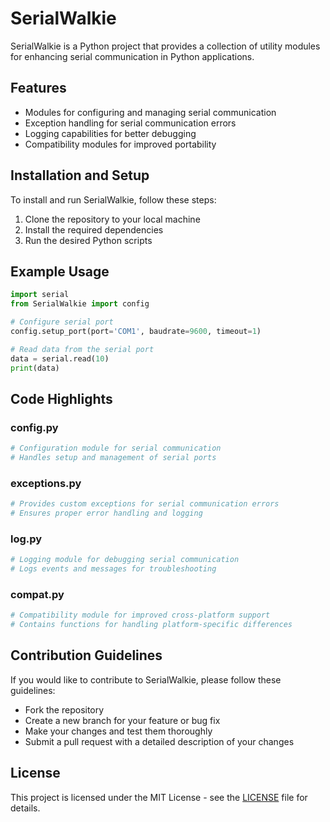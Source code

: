 # SerialWalkie

SerialWalkie is a Python project that provides a collection of utility modules for enhancing serial communication in Python applications.

## Features
- Modules for configuring and managing serial communication
- Exception handling for serial communication errors
- Logging capabilities for better debugging
- Compatibility modules for improved portability

## Installation and Setup
To install and run SerialWalkie, follow these steps:
1. Clone the repository to your local machine
2. Install the required dependencies
3. Run the desired Python scripts

## Example Usage
```python
import serial
from SerialWalkie import config

# Configure serial port
config.setup_port(port='COM1', baudrate=9600, timeout=1)

# Read data from the serial port
data = serial.read(10)
print(data)
```

## Code Highlights
### config.py
```python
# Configuration module for serial communication
# Handles setup and management of serial ports
```

### exceptions.py
```python
# Provides custom exceptions for serial communication errors
# Ensures proper error handling and logging
```

### log.py
```python
# Logging module for debugging serial communication
# Logs events and messages for troubleshooting
```

### compat.py
```python
# Compatibility module for improved cross-platform support
# Contains functions for handling platform-specific differences
```

## Contribution Guidelines
If you would like to contribute to SerialWalkie, please follow these guidelines:
- Fork the repository
- Create a new branch for your feature or bug fix
- Make your changes and test them thoroughly
- Submit a pull request with a detailed description of your changes

## License
This project is licensed under the MIT License - see the [LICENSE](LICENSE) file for details.